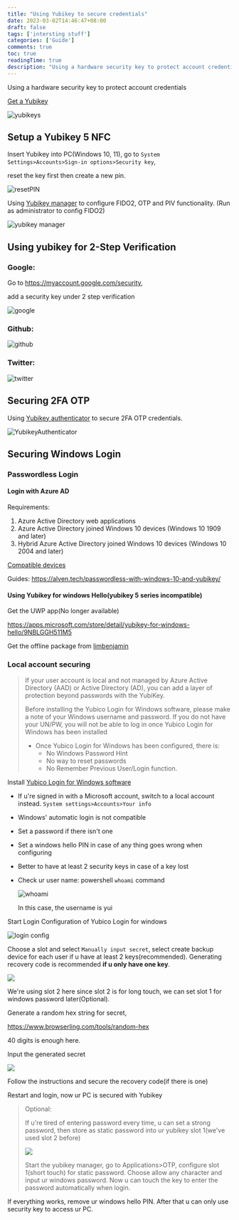 ```yaml
---
title: "Using Yubikey to secure credentials"
date: 2023-03-02T14:46:47+08:00
draft: false
tags: ['intersting stuff']
categories: ['Guide']
comments: true
toc: true
readingTime: true
description: "Using a hardware security key to protect account credentials"
---
```


Using a hardware security key to protect account credentials
<!--more-->

[Get a Yubikey](https://www.yubico.com/why-yubico/) 

![yubikeys](https://pinry.yuiofastora.com/media/2/5/25d2a6cdb507a55baf1a6b31bebfb77c/yubikeys.png)

## Setup a Yubikey 5 NFC

Insert Yubikey into PC(Windows 10, 11), go to `System Settings>Accounts>Sign-in options>Security key`,

reset the key first then create a new pin.

![resetPIN](https://pinry.yuiofastora.com/media/4/a/4ac68a458ba51dd1b9cac0f8032a9b86/resetPIN.png)

Using [Yubikey manager](https://www.yubico.com/support/download/yubikey-manager/) to configure FIDO2, OTP and PIV functionality. (Run as administrator to config FIDO2)

![yubikey manager](https://pinry.yuiofastora.com/media/8/b/8b7304517aa02de38faa69515b01267c/yubikeymanager.png)

## Using yubikey for 2-Step Verification

### Google:

Go to https://myaccount.google.com/security,

add a security key under 2 step verification

![google](https://pinry.yuiofastora.com/media/b/6/b63c53ffcaa2279cf6075621042c9238/google.png)

### Github:

![github](https://pinry.yuiofastora.com/media/0/f/0f0c3f9472f48848aaf18bb84b6729a7/github.png)

### Twitter:

![twitter](https://pinry.yuiofastora.com/media/e/7/e7a83ed51c3f949c788bfaf8460f0f88/twitter.png)

## Securing 2FA OTP

Using [Yubikey authenticator](https://www.yubico.com/products/yubico-authenticator/) to secure 2FA OTP credentials.

![YubikeyAuthenticator](https://pinry.yuiofastora.com/media/0/0/00ffabbbd4f0c08006c8c8dc4aa4b58c/yubikeyauthenticator.png)

## Securing Windows Login

### Passwordless Login 

#### Login with Azure AD

Requirements:

1. Azure Active Directory web applications
2. Azure Active Directory joined Windows 10 devices (Windows 10 1909 and later)
3. Hybrid Azure Active Directory joined Windows 10 devices (Windows 10 2004 and later)

[Compatible devices](https://support.yubico.com/hc/en-us/articles/360016913619-YubiKeys-for-Microsoft-Azure-AD-Passwordless-Sign-In-Guide)

Guides: https://alven.tech/passwordless-with-windows-10-and-yubikey/

#### Using Yubikey for windows Hello(yubikey 5 series incompatible)

Get the UWP app(No longer available)

https://apps.microsoft.com/store/detail/yubikey-for-windows-hello/9NBLGGH511M5

Get the offline package from [limbenjamin](https://limbenjamin.com/articles/yubikey-passwordless-windows-local-account-login.html)

### Local account securing

> If your user account is local and not managed by Azure Active Directory (AAD) or Active Directory (AD), you can add a layer of protection beyond passwords with the YubiKey.
>
> Before installing the Yubico Login for Windows software, please make a note of your Windows username and password. If you do not have your UN/PW, you will not be able to log in once Yubico Login for Windows has been installed
>
> - Once Yubico Login for Windows has been configured, there is:
>   - No Windows Password Hint
>   - No way to reset passwords
>   - No Remember Previous User/Login function.

Install [Yubico Login for Windows software](https://www.yubico.com/products/computer-login-tools/)

- If u're signed in with a Microsoft account, switch to a local account instead. `System settings>Accounts>Your info`

- Windows' automatic login is not compatible

- Set a password if there isn't one

- Set a windows hello PIN in case of any thing goes wrong when configuring

- Better to have at least 2 security keys in case of a key lost

- Check ur user name:  powershell `whoami` command

  ![whoami](https://pinry.yuiofastora.com/media/2/b/2bc1cc9ac7b613d9740efb6e221a6510/whoami.png)

  In this case, the username is yui

Start Login Configuration of Yubico Login for windows

![login config](https://pinry.yuiofastora.com/media/3/5/35537438e44b2b8d1e734f8e53c78532/loginConfig.png)

Choose a slot and select `Manually input secret`, select create backup device for each user if u have at least 2 keys(recommended). Generating recovery code is recommended **if u only have one key**.

![](https://pinry.yuiofastora.com/media/a/6/a640ba30ed7c2758d53804f2ab2e3612/config.png)

We're using slot 2 here since slot 2 is for long touch, we can set slot 1 for windows password later(Optional).

Generate a random hex string for secret, 

https://www.browserling.com/tools/random-hex

40 digits is enough here.

Input the generated secret

![](https://pinry.yuiofastora.com/media/d/1/d1bdd4084d2a09531dca66af84ffe9bc/secret.png)

Follow the instructions and secure the recovery code(if there is one)

Restart and login, now ur PC is secured with Yubikey

> Optional:
>
> If u're tired of entering password every time, u can set a strong password, then store as static password into ur yubikey slot 1(we've used slot 2 before)
>
> ![](https://pinry.yuiofastora.com/media/9/5/95de2c9708a82809e59c5fb31b94c8a6/slot1.png)
>
> Start the yubikey manager, go to Applications>OTP, configure slot 1(short touch) for static password. Choose allow any character and input ur windows password. Now u can touch the key to enter the password automatically when login.

If everything works, remove ur windows hello PIN. After that u can only use security key to access ur PC.
